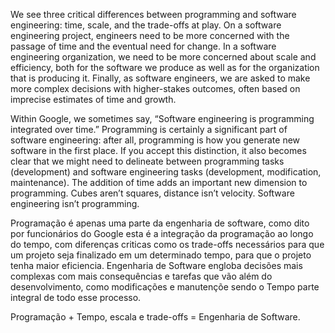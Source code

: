 ﻿We see three critical differences between programming and software engineering: time, scale, and the trade-offs at play. On a software engineering project, engineers need to be more concerned with the passage of time and the eventual need for change. In a software engineering organization, we need to be more concerned about scale and efficiency, both for the software we produce as well as for the organization that is producing it. Finally, as software engineers, we are asked to make more complex decisions with higher-stakes outcomes, often based on imprecise estimates of time and growth.


Within Google, we sometimes say, “Software engineering is programming integrated over time.” Programming is certainly a significant part of software engineering: after all, programming is how you generate new software in the first place. If you accept this distinction, it also becomes clear that we might need to delineate between programming tasks (development) and software engineering tasks (development, modification, maintenance). The addition of time adds an important new dimension to programming. Cubes aren’t squares, distance isn’t velocity. Software engineering isn’t programming.

Programação é apenas uma parte da engenharia de software, como dito por funcionários do Google esta é a integração da programação ao longo do tempo, com diferenças criticas como os trade-offs necessários para que um projeto seja finalizado em um determinado tempo, para que o projeto tenha maior eficiencia. Engenharia de Software engloba decisões mais complexas com mais consequências e tarefas que vão além do desenvolvimento, como modificações e manutençõe sendo o Tempo parte integral de todo esse processo.

Programação + Tempo, escala e trade-offs = Engenharia de Software.
